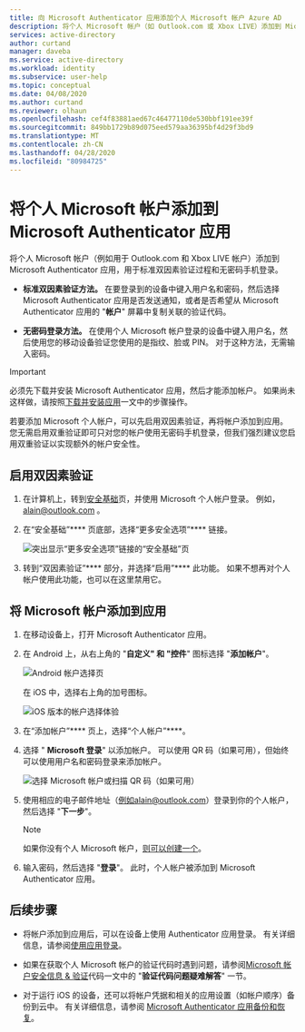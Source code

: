 ```yaml
---
title: 向 Microsoft Authenticator 应用添加个人 Microsoft 帐户 Azure AD
description: 将个人 Microsoft 帐户（如 Outlook.com 或 Xbox LIVE）添加到 Microsoft Authenticator 应用，以便在使用双重验证时验证你的身份。
services: active-directory
author: curtand
manager: daveba
ms.service: active-directory
ms.workload: identity
ms.subservice: user-help
ms.topic: conceptual
ms.date: 04/08/2020
ms.author: curtand
ms.reviewer: olhaun
ms.openlocfilehash: cef4f83881aed67c46477110de530bbf191ee39f
ms.sourcegitcommit: 849bb1729b89d075eed579aa36395bf4d29f3bd9
ms.translationtype: MT
ms.contentlocale: zh-CN
ms.lasthandoff: 04/28/2020
ms.locfileid: "80984725"
---
```

# <a name="add-personal-microsoft-accounts-to-the-microsoft-authenticator-app"></a>将个人 Microsoft 帐户添加到 Microsoft Authenticator 应用

将个人 Microsoft 帐户（例如用于 Outlook.com 和 Xbox LIVE 帐户）添加到 Microsoft Authenticator 应用，用于标准双因素验证过程和无密码手机登录。

- **标准双因素验证方法。** 在要登录到的设备中键入用户名和密码，然后选择 Microsoft Authenticator 应用是否发送通知，或者是否希望从 Microsoft Authenticator 应用的 "**帐户**" 屏幕中复制关联的验证代码。

- **无密码登录方法。** 在使用个人 Microsoft 帐户登录的设备中键入用户名，然后使用您的移动设备验证您使用的是指纹、脸或 PIN。 对于这种方法，无需输入密码。

>[!Important]
>必须先下载并安装 Microsoft Authenticator 应用，然后才能添加帐户。 如果尚未这样做，请按照[下载并安装应用](user-help-auth-app-download-install.md)一文中的步骤操作。

若要添加 Microsoft 个人帐户，可以先启用双因素验证，再将帐户添加到应用。 您无需启用双重验证即可只对您的帐户使用无密码手机登录，但我们强烈建议您启用双重验证以实现额外的帐户安全性。

## <a name="turn-on-two-factor-verification"></a>启用双因素验证

1. 在计算机上，转到[安全基础](https://account.microsoft.com/security)页，并使用 Microsoft 个人帐户登录。 例如，alain@outlook.com 。

2. 在“安全基础”**** 页底部，选择“更多安全选项”**** 链接。

    ![突出显示“更多安全选项”链接的“安全基础”页](./media/user-help-auth-app-add-personal-ms-account/more-security-options-link.png)

3. 转到“双因素验证”**** 部分，并选择“启用”**** 此功能。 如果不想再对个人帐户使用此功能，也可以在这里禁用它。

## <a name="add-your-microsoft-account-to-the-app"></a>将 Microsoft 帐户添加到应用

1. 在移动设备上，打开 Microsoft Authenticator 应用。

1. 在 Android 上，从右上角的 "**自定义" 和 "控件**" 图标选择 "**添加帐户**"。

    ![Android 帐户选择页](media/user-help-auth-app-add-personal-ms-account/customize-and-control-icon.png)

    在 iOS 中，选择右上角的加号图标。

    ![iOS 版本的帐户选择体验](media/user-help-auth-app-add-personal-ms-account/customize-and-control-icon-ios.png)

1. 在“添加帐户”**** 页上，选择“个人帐户”****。

1. 选择 " **Microsoft 登录**" 以添加帐户。 可以使用 QR 码（如果可用），但始终可以使用用户名和密码登录来添加帐户。

    ![选择 Microsoft 帐户或扫描 QR 码（如果可用）](media/user-help-auth-app-add-personal-ms-account/add-account-android.png)

1. 使用相应的电子邮件地址（例如alain@outlook.com）登录到你的个人帐户，然后选择 "**下一步**"。

    >[!Note]
    >如果你没有个人 Microsoft 帐户，[则可以创建一个](https://account.microsoft.com/account/Account?refd=www.bing.com&ru=https%3A%2F%2Faccount.microsoft.com%2F%3Frefd%3Dwww.bing.com&destrt=home-index)。

1. 输入密码，然后选择 "**登录**"。 此时，个人帐户被添加到 Microsoft Authenticator 应用。

## <a name="next-steps"></a>后续步骤

- 将帐户添加到应用后，可以在设备上使用 Authenticator 应用登录。 有关详细信息，请参阅[使用应用登录](user-help-auth-app-sign-in.md)。

- 如果在获取个人 Microsoft 帐户的验证代码时遇到问题，请参阅[Microsoft 帐户安全信息 & 验证](https://support.microsoft.com/help/12428/microsoft-account-security-info-verification-codes)代码一文中的 "**验证代码问题疑难解答**" 一节。

- 对于运行 iOS 的设备，还可以将帐户凭据和相关的应用设置（如帐户顺序）备份到云中。 有关详细信息，请参阅 [Microsoft Authenticator 应用备份和恢复](user-help-auth-app-backup-recovery.md)。
